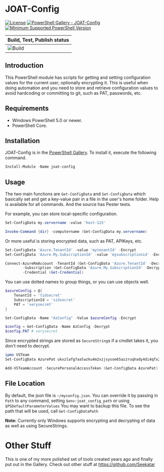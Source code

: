 # JOAT-Config
[![License](https://img.shields.io/badge/license-MIT-blue.svg)](https://github.com/Seekatar/joat-config/blob/master/LICENSE)
[![PowerShell Gallery - JOAT-Config](https://img.shields.io/badge/PowerShell%20Gallery-joat--config-blue.svg)](https://www.powershellgallery.com/packages/joat-config)
[![Minimum Supported PowerShell Version](https://img.shields.io/badge/PowerShell-5.0-blue.svg)](https://github.com/PowerShell/PowerShell)

|Build, Test, Publish status |
|---|
|![Build](https://dev.azure.com/seekatar0863/JoatConfig/_apis/build/status/JoatConfig-CI)|

## Introduction
This PowerShell module has scripts for getting and setting configuration values for the current user, optionally encrypting it.  This is useful when doing automation and you need to store and retrieve configuration values to avoid hardcoding or committing to git, such as PAT, passwords, etc.

## Requirements

- Windows PowerShell 5.0 or newer.
- PowerShell Core.

## Installation
JOAT-Config is in the [PowerShell Gallery]().  To install it, execute the following command.

```powershell
Install-Module -Name joat-config
```

## Usage
The two main functions are `Get-ConfigData` and `Set-ConfigData` which basically set and get a key-value pair in a file in the user's home folder.  Help is available for all commands.  And the source has Pester tests.

For example, you can store local-specific configuration.

```powershell
Set-ConfigData my.servername -value 'host-123'

Invoke-Command {dir} -computername (Get-ConfigData my.servername)
```

Or more useful is storing encrypted data, such as PAT, APIKeys, etc.

```powershell
Set-ConfigData 'Azure.TenantId' -value 'mytenantId' -Encrypt
Set-ConfigData 'Azure.My.SubscriptionId' -value 'mysubscriptionid' -Encrypt

Connect-AzureRmAccount -TenantId (Get-ConfigData 'Azure.TenantId' -Decrypt) `
        -Subscription (Get-ConfigData 'Azure.My.SubscriptionId' -Decrypt) `
        -Credential (Get-Credential)
```

You can use dotted names to group things, or you can use objects well.

```powershell
$azureConfig = @{
    TenantId = 'tidsecret'
    SubscriptionId = 'sidsecret'
    PAT = 'verysecret'
}

Set-ConfigData -Name "AzConfig" -Value $azureConfig -Encrypt

$config = Get-ConfigData -Name AzConfig -Decrypt
$config.PAT # verysecret
```
Since encrypted strings are stored as `SecureString`s if a cmdlet takes it, you don't need to decrypt.
```powershell
ipmo VSTeam
Set-ConfigData AzurePat ukxzlafg7aalwzku4m2xzjsysoe65azzruqhady4di4qfx2pd2oq -Encrypt

Add-VSTeamAccount -SecurePersonalAccessToken (Get-ConfigData AzurePat) -Account myaccount
```
## File Location
By default, the json file is `~/myconfig.json`.  You can override it by passing in `Path` to any command, setting `$env:joat_config_path` or using `$PSDefaultParameterValues`  You may want to backup this file.  To see the path that will be used, call `Get-ConfigDataPath`

**Note:** Currently only Windows supports encrypting and decrypting of data as well as using SecureStrings.

# Other Stuff
This is one of my more polished set of tools created years ago and finally put out in the Gallery.  Check out other stuff at https://github.com/Seekatar
